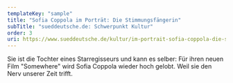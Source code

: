 ```yaml
---
templateKey: "sample"
title: "Sofia Coppola im Porträt: Die Stimmungsfängerin"
subTitle: "sueddeutsche.de: Schwerpunkt Kultur"
order: 3
uri: https://www.sueddeutsche.de/kultur/im-portrait-sofia-coppola-die-stimmungsfaengerin-1.1019966
---
```


Sie ist die Tochter eines Starregisseurs und kann es selber: Für ihren neuen Film "Somewhere" wird Sofia Coppola wieder hoch gelobt. Weil sie den Nerv unserer Zeit trifft.
